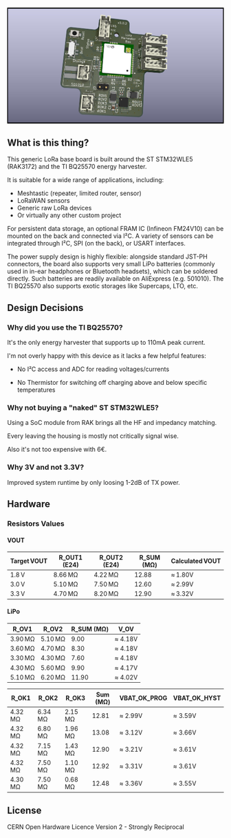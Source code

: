 ![MeshtasticRouterNode](docs/LoraHarvesterBox.jpg)

## What is this thing?

This generic LoRa base board is built around the ST STM32WLE5 (RAK3172) and the TI BQ25570 energy harvester.

It is suitable for a wide range of applications, including:

- Meshtastic (repeater, limited router, sensor)
- LoRaWAN sensors
- Generic raw LoRa devices
- Or virtually any other custom project

For persistent data storage, an optional FRAM IC (Infineon FM24V10) can be mounted on the back and connected via I²C. A variety of sensors can be integrated through I²C, SPI (on the back), or USART interfaces.

The power supply design is highly flexible: alongside standard JST-PH connectors, the board also supports very small LiPo batteries (commonly used in in-ear headphones or Bluetooth headsets), which can be soldered directly. Such batteries are readily available on AliExpress (e.g. 501010). The TI BQ25570 also supports exotic storages like Supercaps, LTO, etc.


## Design Decisions

### Why did you use the TI BQ25570?

It's the only energy harvester that supports up to 110mA peak current.

I'm not overly happy with this device as it lacks a few helpful features:

 - No I²C access and ADC for reading voltages/currents

 - No Thermistor for switching off charging above and below specific temperatures

 
### Why not buying a "naked" ST STM32WLE5? 

Using a SoC module from RAK brings all the HF and impedancy matching. 

Every leaving the housing is mostly not critically signal wise.

Also it's not too expensive with 6€.

### Why 3V and not 3.3V?

Improved system runtime by only loosing 1-2dB of TX power.

## Hardware

### Resistors Values

#### VOUT


| Target VOUT | R_OUT1 (E24) | R_OUT2 (E24) | R_SUM (MΩ) | Calculated VOUT |
|-------------|--------------|--------------|------------|-----------------|
| 1.8 V       | 8.66 MΩ       | 4.22 MΩ       | 12.88      | ≈ 1.80V        |
| 3.0 V       | 5.10 MΩ       | 7.50 MΩ       | 12.60      | ≈ 2.99V        |
| 3.3 V       | 4.70 MΩ       | 8.20 MΩ       | 12.90      | ≈ 3.32V        |

#### LiPo

| R_OV1 | R_OV2 | R_SUM (MΩ) | V_OV |
|-------------|-------------|------------|-----------|
| 3.90 MΩ     | 5.10 MΩ     | 9.00       | ≈ 4.18V   |
| 3.60 MΩ     | 4.70 MΩ     | 8.30       | ≈ 4.18V   |
| 3.30 MΩ     | 4.30 MΩ     | 7.60       | ≈ 4.18V   |
| 4.30 MΩ     | 5.60 MΩ     | 9.90       | ≈ 4.17V   |
| 5.10 MΩ     | 6.20 MΩ     | 11.90      | ≈ 4.02V   |


| R_OK1  | R_OK2 | R_OK3 | Sum (MΩ) | VBAT_OK_PROG | VBAT_OK_HYST |
|-------------|-------------|-------------|----------|------------------|------------------|
| 4.32 MΩ     | 6.34 MΩ     | 2.15 MΩ     | 12.81    | ≈ 2.99V           | ≈ 3.59V           |
| 4.32 MΩ     | 6.80 MΩ     | 1.96 MΩ     | 13.08    | ≈ 3.12V           | ≈ 3.66V           |
| 4.32 MΩ     | 7.15 MΩ     | 1.43 MΩ     | 12.90    | ≈ 3.21V           | ≈ 3.61V           |
| 4.32 MΩ     | 7.50 MΩ     | 1.10 MΩ     | 12.92    | ≈ 3.31V           | ≈ 3.61V           |
| 4.30 MΩ     | 7.50 MΩ     | 0.68 MΩ     | 12.48    | ≈ 3.36V           | ≈ 3.55V           |

## License

CERN Open Hardware Licence Version 2 - Strongly Reciprocal 

